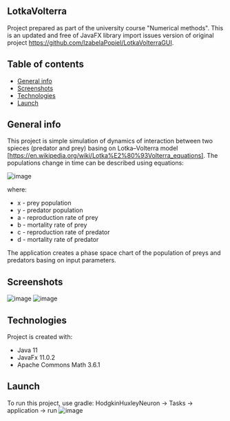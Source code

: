 ## LotkaVolterra
Project prepared as part of the university course "Numerical methods". This is an updated and free of JavaFX library import issues version of original project https://github.com/IzabelaPopiel/LotkaVolterraGUI. 

## Table of contents
* [General info](#general-info)
* [Screenshots](#screenshots)
* [Technologies](#technologies)
* [Launch](#launch)

## General info
This project is simple simulation of dynamics of interaction between two spieces (predator and prey) basing on Lotka–Volterra model [https://en.wikipedia.org/wiki/Lotka%E2%80%93Volterra_equations].
The populations change in time can be described using equations:

![image](https://user-images.githubusercontent.com/44273512/121685133-dec5c780-cabf-11eb-8fbe-1a77717cfd0e.png)

where:
* x - prey population
* y - predator population
* a - reproduction rate of prey
* b - mortality rate of prey
* c - reproduction rate of predator
* d - mortality rate of predator

The application creates a phase space chart of the population of preys and predators basing on input parameters.

## Screenshots
![image](https://user-images.githubusercontent.com/44273512/121686101-09fce680-cac1-11eb-98dc-5a856407f344.png)
![image](https://user-images.githubusercontent.com/44273512/121686367-5c3e0780-cac1-11eb-806e-c7e566624a3f.png)


## Technologies
Project is created with:
* Java 11
* JavaFx 11.0.2
* Apache Commons Math 3.6.1

## Launch
To run this project, use gradle:
HodgkinHuxleyNeuron -> Tasks -> application -> run
![image](https://user-images.githubusercontent.com/44273512/121845624-05654780-cce6-11eb-8761-de4abf1dc8d7.png)
